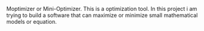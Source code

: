 Moptimizer or Mini-Optimizer.
This is a optimization tool.
In this project i am trying to build a software that can maximize or minimize small mathematical models or equation.

